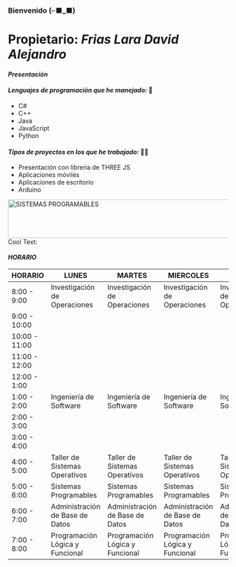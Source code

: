                                                                             
### Bienvenido (⌐■_■)
# Propietario: _Frias Lara David Alejandro_
#### _Presentación_
#### _Lenguajes de programación que he manejado:_ 📖

* C#
* C++
* Java
* JavaScript
* Python

#### _Tipos de proyectos en los que he trabajado:_ 👨‍💼
* Presentación con libreria de THREE JS
* Aplicaciones móviles
* Aplicaciones de escritorio
* Arduino

<a href="https://cooltext.com"><img src="https://images.cooltext.com/5549070.png" width="1065" height="88" alt="SISTEMAS PROGRAMABLES" /></a>
<a href="http://cooltext.com" target="_top"><img src="https://cooltext.com/images/ct_pixel.gif" width="80" height="15" alt="Cool Text: Logo and Graphics Generator" border="0" /></a>
#### _HORARIO_ 

| HORARIO        | LUNES                           | MARTES                          | MIERCOLES                       | JUEVES                          | VIERNES                         |
|----------------|---------------------------------|---------------------------------|---------------------------------|---------------------------------|---------------------------------|
| 8:00 - 9:00    |   Investigación de Operaciones  |   Investigación de Operaciones  |   Investigación de Operaciones  |   Investigación de Operaciones  |                                 |
|  9:00 - 10:00  |                                 |                                 |                                 |                                 |                                 |
|  10:00 - 11:00 |                                 |                                 |                                 |                                 |                                 |
|  11:00 - 12:00 |                                 |                                 |                                 |                                 |                                 |
| 12:00  -  1:00 |                                 |                                 |                                 |                                 |                                 |
|  1:00  -  2:00 |      Ingeniería de Software     |      Ingeniería de Software     |      Ingeniería de Software     |      Ingeniería de Software     |      Ingeniería de Software     |
|  2:00  -  3:00 |                                 |                                 |                                 |                                 |                                 |
|  3:00  -  4:00 |                                 |                                 |                                 |                                 |                                 |
|  4:00  -  5:00 |  Taller de Sistemas Operativos  |  Taller de Sistemas Operativos  |  Taller de Sistemas Operativos  |  Taller de Sistemas Operativos  |                                 |
|  5:00  -  6:00 |      Sistemas Programables      |      Sistemas Programables      |      Sistemas Programables      |      Sistemas Programables      |                                 |
|  6:00  -  7:00 | Administración de Base de Datos | Administración de Base de Datos | Administración de Base de Datos | Administración de Base de Datos | Administración de Base de Datos |
|  7:00  -  8:00 | Programación Lógica y Funcional | Programación Lógica y Funcional | Programación Lógica y Funcional | Programación Lógica y Funcional |                                 |
